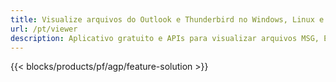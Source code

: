 ```yaml
---
title: Visualize arquivos do Outlook e Thunderbird no Windows, Linux e macOS
url: /pt/viewer
description: Aplicativo gratuito e APIs para visualizar arquivos MSG, EML, EMLX, PST, OST, OFT, MBOX, ICS e VCF
---
```


{{< blocks/products/pf/agp/feature-solution >}}

